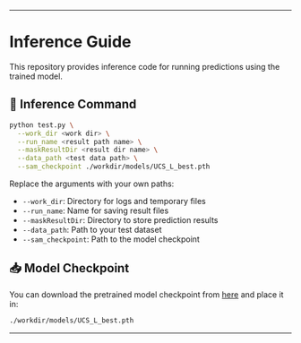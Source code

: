
---

# Inference Guide

This repository provides inference code for running predictions using the trained model.

## 🔧 Inference Command

```bash
python test.py \
  --work_dir <work dir> \
  --run_name <result path name> \
  --maskResultDir <result dir name> \
  --data_path <test data path> \
  --sam_checkpoint ./workdir/models/UCS_L_best.pth
```

Replace the arguments with your own paths:

* `--work_dir`: Directory for logs and temporary files
* `--run_name`: Name for saving result files
* `--maskResultDir`: Directory to store prediction results
* `--data_path`: Path to your test dataset
* `--sam_checkpoint`: Path to the model checkpoint

## 📥 Model Checkpoint

You can download the pretrained model checkpoint from [here](https://drive.google.com/file/d/1zMeyKzm8uJlCoLL6augRQY5oeSDyKGcO/view?usp=sharing) and place it in:

```bash
./workdir/models/UCS_L_best.pth
```

---
